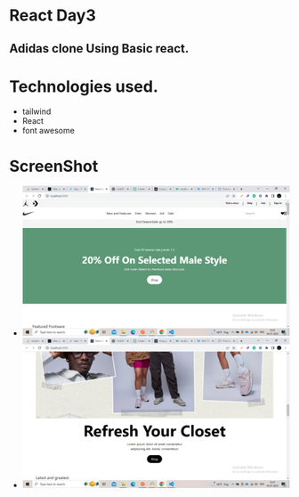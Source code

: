 # React Day3
## Adidas clone Using Basic react.

# Technologies used.
- tailwind
- React
- font awesome

# ScreenShot
- ![alt text](./Screenshot/Screenshot%20(244).png)
- ![alt text](./Screenshot/Screenshot%20(245).png)